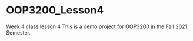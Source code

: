 # OOP3200_Lesson4
Week 4 class lesson 4
This is a demo project for OOP3200 in the Fall 2021 Semester.
